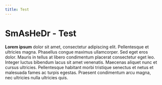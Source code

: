 ```yaml
---
title: Test
---
```


# SmAsHeDr - Test

**Lorem ipsum** dolor sit amet, consectetur adipiscing elit. Pellentesque et ultricies
magna. Phasellus congue maximus ullamcorper. Sed eget eros dolor. Mauris in tellus
at libero condimentum placerat consectetur eget leo. Integer luctus bibendum lacus
sit amet venenatis. Maecenas aliquet nunc et cursus ultricies. Pellentesque habitant
morbi tristique senectus et netus et malesuada fames ac turpis egestas. Praesent
condimentum arcu magna, nec ultricies nulla ultricies quis.
